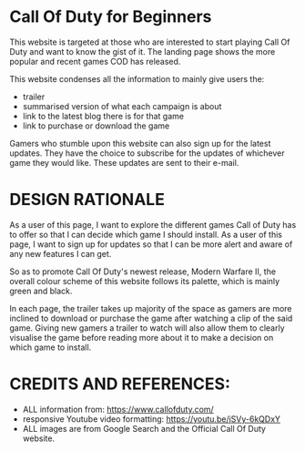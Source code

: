 # Call Of Duty for Beginners
This website is targeted at those who are interested to start playing Call Of Duty and want to know the gist of it. The landing page shows the more popular and recent games COD has released.

 This website condenses all the information to mainly give users the:
 - trailer
 - summarised version of what each campaign is about
 - link to the latest blog there is for that game
 - link to purchase or download the game

Gamers who stumble upon this website can also sign up for the latest updates. They have the choice to subscribe for the updates of whichever game they would like. These updates are sent to their e-mail.

# DESIGN RATIONALE
As a user of this page, I want to explore the different games Call of Duty has to offer so that I can decide which game I should install. 
As a user of this page, I want to sign up for updates so that I can be more alert and aware of any new features I can get. 

So as to promote Call Of Duty's newest release, Modern Warfare II, the overall colour scheme of this website follows its palette, which is mainly green and black.

In each page, the trailer takes up majority of the space as gamers are more inclined to download or purchase the game after watching a clip of the said game. Giving new gamers a trailer to watch will also allow them to clearly visualise the game before reading more about it to make a decision on which game to install. 

# CREDITS AND REFERENCES:
- ALL information from: https://www.callofduty.com/
- responsive Youtube video formatting: https://youtu.be/jSVy-6kQDxY
- ALL images are from Google Search and the Official Call Of Duty website. 